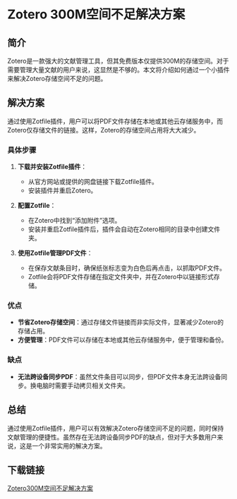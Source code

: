 # Zotero 300M空间不足解决方案

## 简介
Zotero是一款强大的文献管理工具，但其免费版本仅提供300M的存储空间。对于需要管理大量文献的用户来说，这显然是不够的。本文将介绍如何通过一个小插件来解决Zotero存储空间不足的问题。

## 解决方案
通过使用Zotfile插件，用户可以将PDF文件存储在本地或其他云存储服务中，而Zotero仅存储文件的链接。这样，Zotero的存储空间占用将大大减少。

### 具体步骤
1. **下载并安装Zotfile插件**：
   - 从官方网站或提供的网盘链接下载Zotfile插件。
   - 安装插件并重启Zotero。

2. **配置Zotfile**：
   - 在Zotero中找到“添加附件”选项。
   - 安装并重启Zotfile插件后，插件会自动在Zotero相同的目录中创建文件夹。

3. **使用Zotfile管理PDF文件**：
   - 在保存文献条目时，确保纸张标志变为白色后再点击，以抓取PDF文件。
   - Zotfile会将PDF文件存储在指定文件夹中，并在Zotero中以链接形式存储。

### 优点
- **节省Zotero存储空间**：通过存储文件链接而非实际文件，显著减少Zotero的存储占用。
- **方便管理**：PDF文件可以存储在本地或其他云存储服务中，便于管理和备份。

### 缺点
- **无法跨设备同步PDF**：虽然文件条目可以同步，但PDF文件本身无法跨设备同步。换电脑时需要手动拷贝相关文件夹。

## 总结
通过使用Zotfile插件，用户可以有效解决Zotero存储空间不足的问题，同时保持文献管理的便捷性。虽然存在无法跨设备同步PDF的缺点，但对于大多数用户来说，这是一个非常实用的解决方案。

## 下载链接

[Zotero300M空间不足解决方案](https://pan.quark.cn/s/648775c5e9d3)
